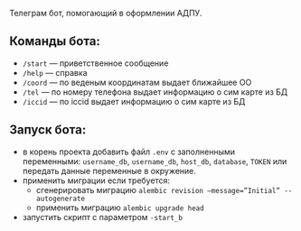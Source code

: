 Телеграм бот, помогающий в оформлении АДПУ.

## Команды бота:

* `/start` — приветственное сообщение
* `/help` — справка
* `/coord` — по веденым координатам выдает ближайшее ОО
* `/tel` — по номеру телефона выдает информацию о сим карте из БД
* `/iccid` — по iccid выдает информацию о сим карте из БД

## Запуск бота:

* в корень проекта добавить файл `.env` с заполненными переменными: `username_db`, `username_db`, `host_db`,  `database`, `TOKEN` или передать данные переменные в окружение.
* применить миграции если требуется: 
    + сгенерировать миграцию `alembic revision –message=”Initial” --autogenerate`
    + применить миграцию `alembic upgrade head`
* запустить скрипт с параметром `-start_b`
